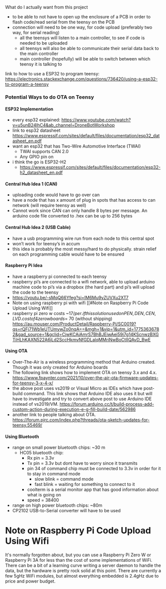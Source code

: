 
What do I actually want from this project
- to be able to not have to open up the enclosure of a PCB in order to flash code/read serial from the teensy on the PCB
- connection will need to be one way, for code upload (preferably two way, for serial reading)
	- all the teensys will listen to a main controller, to see if code is needed to be uploaded
	- all teensys will also be able to communicate their serial data back to the main controller
	- main controller (hopefully) will be able to switch between which teensy it is talking to


link to how to use a ESP32 to program teensy: https://electronics.stackexchange.com/questions/736420/using-a-esp32-to-program-a-teensy


### Potential Ways to do OTA on Teensy 

#### ESP32 Implementation
- every esp32 explained: https://www.youtube.com/watch?v=u5unB24lhC4&ab_channel=DroneBotWorkshop
- link to esp32 datasheet https://www.espressif.com/sites/default/files/documentation/esp32_datasheet_en.pdf
- want an esp32 that has Two-Wire Automotive Interface (TWAI) 
	- TWAI supports CAN 2.0
	- Any GPIO pin on 
- i think the go is ESP32-H2 
	- https://www.espressif.com/sites/default/files/documentation/esp32-h2_datasheet_en.pdf
#### Central Hub Idea 1 (CAN)
- uploading code would have to go over can
- have a node that has x amount of plug in spots that has access to can network (will require teensy as well) 
- Cannot work since CAN can only handle 8 bytes per message. An arduino code file converted to .hex can be up to 256 bytes 
#### Central Hub Idea 2 (USB Cable) 
- have a usb programming wire run from each node to this central spot 
- won’t work for teensy’s in accum 
- this idea is probably the most messy/hard to do physically. strain relief on each programming cable would have to be ensured 
#### Raspberry Pi Idea
- have a raspberry pi connected to each teensy
- raspberry pi’s are connected to a wifi network, able to upload arduino machine code to pi’s via a dropbox (the hard part) and pi’s will upload the code to the teensy 
- https://youtu.be/-sMqQ66Yfeg?si=lM6Mu9yZUVXu2XT7
- Note on using raspberry pi with wifi [[#Note on Raspberry Pi Code Upload Using Wifi]]
- raspberry pi zero w costs ~$17/per. if this solution used on PEN, DEN, CEN, LVD. cost of 4 zero w boards = ~$70 (without shipping) https://au.mouser.com/ProductDetail/Raspberry-Pi/SC0019?qs=rQFj71Wb1eUTUmywZo0nqA==&mgh=1&vip=1&utm_id=17753636782&gad_source=1&gclid=CjwKCAiAmrS7BhBJEiwAei59i7g14KScnwzBXGTiHLhKAXN522A6jLd2SccHkmvNfGDLalqMMriNwBoCtIIQAvD_BwE
#### Using OTA 
- Over-The-Air is a wireless programming method that Arduino created. Though it was only created for Arduino boards 
- The following link shows how to implement OTA on teensy 3.x and 4.x. https://www.fpaynter.com/2021/10/over-the-air-ota-firmware-updates-for-teensy-3-x-4-x/
- the above post uses vs2019 or Visual Micro as IDEs which have post-build command. This link shows that Arduino IDE also uses it but will have to investigate and try to convert above post to use Arduino IDE instead of vs2019/VM. https://forum.arduino.cc/t/build-process-add-custom-action-during-execution-e-g-fill-build-date/562986
- another link to people talking about OTA. https://forum.pjrc.com/index.php?threads/ota-sketch-updates-for-teensy.55469/

#### Using Bluetooth
- range on small power bluetooth chips: ~30 m
	- HC05 bluetooth chip: 
		- Rx pin = 3.3v
		- Tx pin = 3.3v but dont have to worry since it transmits
		- pin 34 of command chip must be connected to 3.3v in order for it to stay in command mode 
			- slow blink = command mode
			- fast blink = waiting for something to connect to it
		- coolterm is a serial monitor app that has good information about what is going on
		- speed = 38400
- range on high power bluetooth chips: ~80m
- CP2102 USB-to-Serial converter will have to be used



# Note on Raspberry Pi Code Upload Using Wifi 

It's normally forgotten about, but you can use a Raspberry Pi Zero W or Raspberry Pi 3A for less than the cost of some implementations of WiFi. There can be a bit of a learning curve writing a server daemon to handle the data, but the hardware is pretty rock solid at this point. There are currently a few 5gHz WiFi modules, but almost everything embedded is 2.4gHz due to price and power budget.